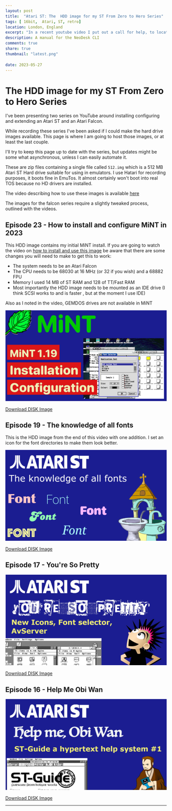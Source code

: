 ```yaml
---
layout: post
title:  "Atari ST: The  HDD image for my ST From Zero to Hero Series"
tags: [ 16bit,  Atari, ST, retro]
location: London, England
excerpt: "In a recent youtube video I put out a call for help, to locate a copy of the manual for the Atari ST app, NeoDesc CLI."
description: A manual for the NeoDesk CLI
comments: true
share: true
thumbnail: "latest.png"

date: 2023-05-27
---
```





# The  HDD image for my ST From Zero to Hero Series

I've been presenting two series on YouTube around installing configuring and extending an Atari ST and an Atari Falcon.

While recording these series I've been asked if I could make the hard drive images available. This page is where I am going to host those images, or at least the last couple.

I'll try to keep this page up to date with the series, but updates might be some what asynchronous, unless I can easily automate it.

These are zip files containing a single file called `512.img` which is a 512 MB Atari ST Hard drive suitable for using in emulators. I use Hatari
for recording purposes, it boots fine in EmuTos. It almost certainly won't boot into real TOS because no HD drivers are installed.

The video describing how to use these images is available [here](https://youtu.be/WRRTCyj7Xfs)

The images for the falcon series require a slightly tweaked process, outlined with the videos.

## Episode 23 - How to install and configure MiNT in 2023 

This HDD image contains my initial MiNT install. If you are going to watch the video on [how to install and use this image](https://youtu.be/WRRTCyj7Xfs)
be aware that there are some changes you will need to make to get this to work:

- The system needs to be an Atari Falcon
- The CPU needs to be 68030 at 16 MHz (or 32 if you wish) and a 68882 FPU
- Memory I used 14 MB of ST RAM and 128 of TT/Fast RAM
- Most importantly the HDD image needs to be mounted as an IDE drive (I think SCSI works to and is faster , but at the moment I use IDE)

Also as I noted in the video, GEMDOS drives are not available in MiNT

![Thumbnail for the episode](../thumbs/ep-023-mint-install.png)

<div class="downloadButton">
    <a href="{{ site.baseurl }}/hdd/ep_023_hdd_img.zip" class="downloadLink" >Download DISK Image </a>
</div>


## Episode 19 - The knowledge of all fonts

This is the HDD image from the end of this video with one addition. I set an icon for the font directories to make them look better.

![Thumbnail for the episode](../thumbs/ep-019-fonts.png)

<div class="downloadButton">
    <a href="{{ site.baseurl }}/hdd/ep_019_hdd_img.zip" class="downloadLink" >Download DISK Image </a>
</div>


## Episode 17 - You're So Pretty

![Thumbnail for the episode](../thumbs/ep-017-pretty.png)

<div class="downloadButton">
    <a href="{{ site.baseurl }}/hdd/ep_017_hdd_img.zip" class="downloadLink" >Download DISK Image </a>
</div>


## Episode 16 - Help Me Obi Wan

![Thumbnail for the episode](../thumbs/ep-016-obi.png)

<div class="downloadButton">
    <a href="{{ site.baseurl }}/hdd/ep_016_hdd_img.zip" class="downloadLink" >Download DISK Image </a>
</div>



---

